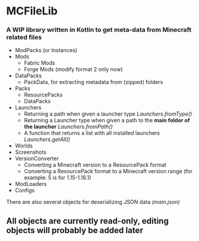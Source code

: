 # MCFileLib

### A WIP library written in Kotlin to get meta-data from Minecraft related files

- ModPacks (or Instances)
- Mods
  + Fabric Mods
  + Forge Mods (modify format 2 only now)
- DataPacks
  + PackData, for extracting metadata from (zipped) folders
- Packs
  + ResourcePacks
  + DataPacks
- Launchers
  + Returning a path when given a launcher type _Launchers.fromType()_
  + Returning a Launcher type when given a path to the **main folder of the launcher** _Launchers.fromPath()_
  + A function that returns a list with all installed launchers _Launchers.getAll()_
- Worlds
- Screenshots
- VersionConverter
  + Converting a Minecraft version to a ResourcePack format
  + Converting a ResourcePack format to a Minecraft version range (for example: 5 is for 1.15-1.16.1)
- ModLoaders
- Configs

There are also several objects for deserializing JSON data *(main.json)*

## All objects are currently read-only, editing objects will probably be added later